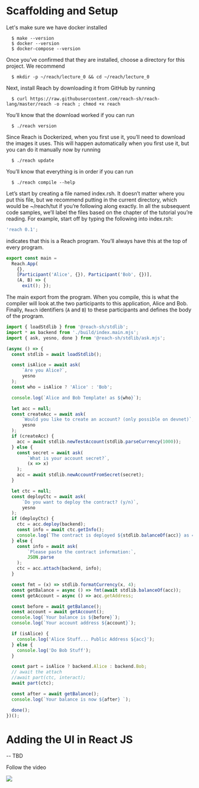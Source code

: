 # Scaffolding and Setup

Let's make sure we have docker installed
```
  $ make --version
  $ docker --version
  $ docker-compose --version
```

Once you’ve confirmed that they are installed, choose a directory for this project. We recommend
```
  $ mkdir -p ~/reach/lecture_0 && cd ~/reach/lecture_0
```
Next, install Reach by downloading it from GitHub by running
```
  $ curl https://raw.githubusercontent.com/reach-sh/reach-lang/master/reach -o reach ; chmod +x reach
```
You’ll know that the download worked if you can run
```
  $ ./reach version
```
Since Reach is Dockerized, when you first use it, you’ll need to download the images it uses. This will happen automatically when you first use it, but you can do it manually now by running
```
  $ ./reach update
```
You’ll know that everything is in order if you can run
```
  $ ./reach compile --help
```  
  
Let’s start by creating a file named index.rsh. It doesn’t matter where you put this file, but we recommend putting in the current directory, which would be ~/reach/tut if you’re following along exactly. In all the subsequent code samples, we’ll label the files based on the chapter of the tutorial you’re reading. For example, start off by typing the following into index.rsh:

```javascript
'reach 0.1';
```
indicates that this is a Reach program. You’ll always have this at the top of every program.
```javascript
export const main =
  Reach.App(
    {},
    [Participant('Alice', {}), Participant('Bob', {})],
    (A, B) => {
      exit(); });
```

The main export from the program. When you compile, this is what the compiler will look at.the two participants to this application, Alice and Bob. Finally, `Reach` identifiers (`A` and `B`) to these participants and defines the body of the program.

```javascript
import { loadStdlib } from '@reach-sh/stdlib';
import * as backend from './build/index.main.mjs';
import { ask, yesno, done } from '@reach-sh/stdlib/ask.mjs';

(async () => {
  const stdlib = await loadStdlib();

  const isAlice = await ask(
      `Are you Alice?`,
      yesno
  );
  const who = isAlice ? 'Alice' : 'Bob';

  console.log(`Alice and Bob Template! as ${who}`);

  let acc = null;
  const createAcc = await ask(
      `Would you like to create an account? (only possible on devnet)`,
      yesno
  );
  if (createAcc) {
    acc = await stdlib.newTestAccount(stdlib.parseCurrency(1000));
  } else {
    const secret = await ask(
        `What is your account secret?`,
        (x => x)
    );
    acc = await stdlib.newAccountFromSecret(secret);
  }

  let ctc = null;
  const deployCtc = await ask(
      `Do you want to deploy the contract? (y/n)`,
      yesno
  );
  if (deployCtc) {
    ctc = acc.deploy(backend);
    const info = await ctc.getInfo();
    console.log(`The contract is deployed ${stdlib.balanceOf(acc)} as = ${JSON.stringify(info)}`);
  } else {
    const info = await ask(
        `Please paste the contract information:`,
        JSON.parse
    );
    ctc = acc.attach(backend, info);
  }

  const fmt = (x) => stdlib.formatCurrency(x, 4);
  const getBalance = async () => fmt(await stdlib.balanceOf(acc));
  const getAccount = async () => acc.getAddress;

  const before = await getBalance();
  const account = await getAccount();
  console.log(`Your balance is ${before}`);
  console.log(`Your account address ${account}`);

  if (isAlice) {
    console.log('Alice Stuff... Public Address ${acc}');
  } else {
    console.log('Do Bob Stuff');
  }

  const part = isAlice ? backend.Alice : backend.Bob;
  // await the attach
  //await part(ctc, interact);
  await part(ctc);

  const after = await getBalance();
  console.log(`Your balance is now ${after} `);

  done();
})();
```
# Adding the UI in React JS

-- TBD

Follow the video

[![](http://img.youtube.com/vi/OhwIbyhBcLQ/0.jpg)](http://www.youtube.com/watch?v=OhwIbyhBcLQ "FullStack Blockchain dApp Development == 0")


